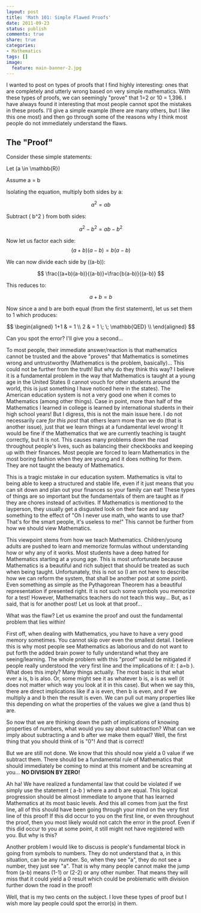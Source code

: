 ```yaml
---
layout: post
title: 'Math 101: Simple Flawed Proofs'
date: 2011-09-23
status: publish
comments: true
share: true
categories:
- Mathematics
tags: []
image:
  feature: main-banner-2.jpg
---
```


I wanted to post on types of proofs that I find highly interesting: ones that are completely and utterly wrong based on very simple mathematics. With these types of proofs, we can seemingly "prove" that 1=2 or 10 = 1,396. I have always found it interesting that most people cannot spot the mistakes in these proofs.  I'll give a simple example (there are many others, but I like this one most) and then go through some of the reasons why I think most people do not immediately understand the flaws.

## The "Proof"
Consider these simple statements:

Let \(a \in \mathbb{R}\)

Assume a = b

Isolating the equation, multiply both sides by a:

$$ a^2 = ab $$

Subtract \( b^2 \) from both sides:

$$ a^2 - b^2 = ab - b^2 $$

Now let us factor each side:
$$ (a+b)(a-b)=b(a-b) $$

We can now divide each side by \((a-b)\):

$$ \frac{(a+b)(a-b)}{(a-b)}=\frac{b(a-b)}{(a-b)} $$

This reduces to:

$$ a+b = b $$

Now since a and b are both equal (from the first statement), let us set them to 1 which produces:

$$
\begin{aligned}
1+1 & = 1 \\
2 & = 1 \; \; \mathbb{QED} \\
\end{aligned}
$$

Can you spot the error? I'll give you a second...

To most people, their immediate answer/reaction is that mathematics cannot be trusted and the above "proves" that Mathematics is sometimes wrong and untrustworthy (Mathematics is the problem, basically)... This could not be further from the truth! But why do they think this way? I believe it is a fundamental problem in the way that Mathematics is taught at a young age in the United States (I cannot vouch for other students around the world, this is just something I have noticed here in the states). The American education system is not a very good one when it comes to Mathematics (among other things). Case in point, more than half of the Mathematics I learned in college is learned by international students in their high school years! But I digress, this is not the main issue here. I do not necessarily care <i>for this post</i> that others learn more than we do (that is another issue), just that we learn things at a fundamental level wrong! It would be fine if the Mathematics that we are currently teaching is taught correctly, but it is not. This causes many problems down the road throughout people's lives, such as balancing their checkbooks and keeping up with their finances. Most people are forced to learn Mathematics in the most boring fashion when they are young and it does nothing for them. They are not taught the beauty of Mathematics.

This is a tragic mistake in our education system. Mathematics is vital to being able to keep a structured and stable life, even if it just means that you can sit down and plan out your finances so your family can eat! These types of things are so important but the fundamentals of them are taught as if they are chores instead of activities. If Mathematics is mentioned to the layperson, they usually get a disgusted look on their face and say something to the effect of "Oh I never use math, who wants to use that? That's for the smart people, it's useless to me!" This cannot be further from how we should view Mathematics.

This viewpoint stems from how we teach Mathematics. Children/young adults are pushed to learn and memorize formulas without understanding how or why any of it works. Most students have a deep hatred for Mathematics starting at a young age. This is most unfortunate because Mathematics is a beautiful and rich subject that should be treated as such when being taught. Unfortunately, this is not so (I am not here to describe how we can reform the system, that shall be another post at some point). Even something as simple as the Pythagorean Theorem has a beautiful representation if presented right. It is not such some symbols you memorize for a test! However, Mathematics teachers do not teach this way... But, as I said, that is for another post! Let us look at that proof...

What was the flaw? Let us examine the proof and oust the fundamental problem that lies within!

First off, when dealing with Mathematics, you have to have a very good memory sometimes. You cannot skip over even the smallest detail. I believe this is why most people see Mathematics as laborious and do not want to put forth the added brain power to fully understand what they are seeing/learning. The whole problem with this "proof" would be mitigated if people really understood the very first line and the implications of it: \( a=b \). What does this imply? Many things actually. The most basic is that what ever a is, b is also. Or, some might see it as whatever b is, a is as well (it does not matter which way you look at it in this case). But when we say this, there are direct implications like if a is even, then b is even, and if we multiply a and b then the result is even. We can pull out many properties like this depending on what the properties of the values we give a (and thus b) are.

So now that we are thinking down the path of implications of knowing properties of numbers, what would you say about subtraction? What can we imply about subtracting a and b after we make them equal? Well, the first thing that you should think of is "0"! And that is correct!

But we are still not done. We know that this should now yield a 0 value if we subtract them. There should be a fundamental rule of Mathematics that should immediately be coming to mind at this moment and be screaming at you... <b>NO DIVISION BY ZERO!</b>

Ah ha! We have realized a fundamental law that could be violated if we simply use the statement \( a-b \) where a and b are equal. This logical progression should be almost immediate to anyone that has learned Mathematics at its most basic levels. And this all comes from just the first line, all of this should have been going through your mind on the very first line of this proof! If this did occur to you on the first line, or even throughout the proof, then you most likely would not catch the error in the proof. Even if this did occur to you at some point, it still might not have registered with you. But why is this?

Another problem I would like to discuss is people's fundamental block in going from symbols to numbers. They do not understand that a, in this situation, can be any number. So, when they see "a", they do not see a number, they just see "a". That is why many people cannot make the jump from \(a-b\) means \(1-1\) or \(2-2\) or any other number. That means they will miss that it could yield a 0 result which could be problematic with division further down the road in the proof!

Well, that is my two cents on the subject. I love these types of proof but I wish more lay people could spot the error(s) in them.
